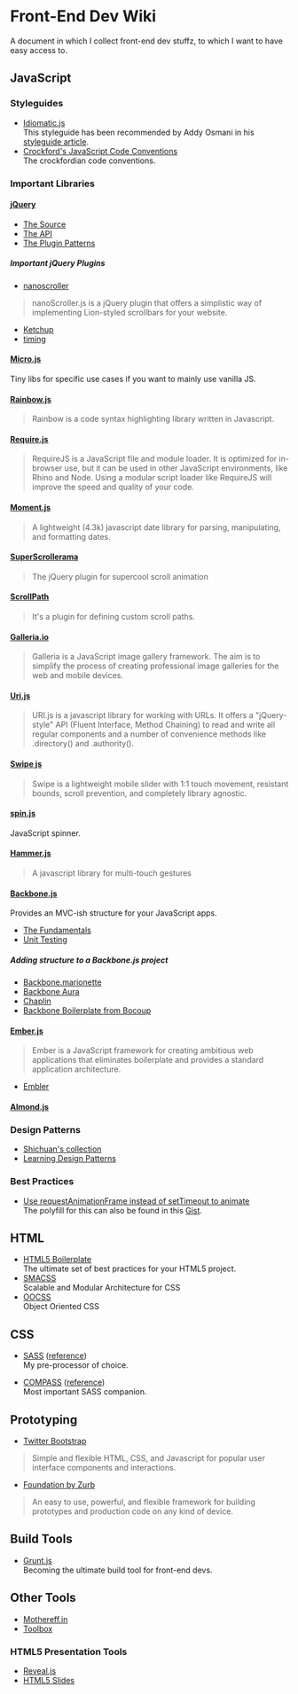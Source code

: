 # Front-End Dev Wiki

A document in which I collect front-end dev stuffz, to which I want to have easy access to.

## JavaScript

### Styleguides

* [Idiomatic.js](https://github.com/rwldrn/idiomatic.js/)  
This styleguide has been recommended by Addy Osmani in his [styleguide article](http://addyosmani.com/blog/javascript-style-guides-and-beautifiers/#more-4645). 
* [Crockford's JavaScript Code Conventions](http://javascript.crockford.com/code.html)  
The crockfordian code conventions.

### Important Libraries

#### [jQuery](http://jquery.com)  
* [The Source](http://code.jquery.com/jquery-latest.js)
* [The API](http://jqapi.com)
* [The Plugin Patterns](https://github.com/addyosmani/jquery-plugin-patterns)

##### Important jQuery Plugins
* [nanoscroller](http://jamesflorentino.com/jquery.nanoscroller/)

> nanoScroller.js is a jQuery plugin that offers a simplistic way of implementing Lion-styled scrollbars for your website.

* [Ketchup](http://demos.usejquery.com/ketchup-plugin/)
* [timing](http://creativecouple.github.com/jquery-timing/)


#### [Micro.js](http://microjs.com/)  
Tiny libs for specific use cases if you want to mainly use vanilla JS.

#### [Rainbow.js](http://craig.is/making/rainbows)

> Rainbow is a code syntax highlighting library written in Javascript.

#### [Require.js](http://requirejs.org)

> RequireJS is a JavaScript file and module loader. It is optimized for in-browser use, but it can be used in other JavaScript environments, like Rhino and Node. Using a modular script loader like RequireJS will improve the speed and quality of your code.

#### [Moment.js](http://momentjs.com/)

> A lightweight (4.3k) javascript date library for parsing, manipulating, and formatting dates.

#### [SuperScrollerama](http://johnpolacek.github.com/superscrollorama/)

> The jQuery plugin for supercool scroll animation

#### [ScrollPath](http://joelb.me/scrollpath/)

> It's a plugin for defining custom scroll paths.

#### [Galleria.io](http://galleria.io)

> Galleria is a JavaScript image gallery framework. The aim is to simplify the process of creating professional image galleries for the web and mobile devices.

#### [Uri.js](http://medialize.github.com/URI.js/)

> URI.js is a javascript library for working with URLs. It offers a "jQuery-style" API (Fluent Interface, Method Chaining) to read and write all regular components and a number of convenience methods like .directory() and .authority().

#### [Swipe js](http://swipejs.com/)

> Swipe is a lightweight mobile slider with 1:1 touch movement, resistant bounds, scroll prevention, and completely library agnostic.

#### [spin.js](http://fgnass.github.com/spin.js/)

JavaScript spinner.

#### [Hammer.js](http://eightmedia.github.com/hammer.js/)

> A javascript library for multi-touch gestures

#### [Backbone.js](http://backbonejs.org/)  
Provides an MVC-ish structure for your JavaScript apps.

* [The Fundamentals](http://addyosmani.github.com/backbone-fundamentals/)
* [Unit Testing](http://addyosmani.com/blog/unit-testing-backbone-js-apps-with-qunit-and-sinonjs/)

##### Adding structure to a Backbone.js project
* [Backbone.marionette](https://github.com/derickbailey/backbone.marionette)
* [Backbone Aura](https://github.com/addyosmani/backbone-aura)
* [Chaplin](https://github.com/moviepilot/chaplin)
* [Backbone Boilerplate from Bocoup](http://weblog.bocoup.com/introducing-the-backbone-boilerplate/)

#### [Ember.js](http://emberjs.com/)  
> Ember is a JavaScript framework for creating ambitious web applications that eliminates boilerplate and provides a standard application architecture.

* [Embler](http://emberjs.tumblr.com/) 

#### [Almond.js](https://github.com/jrburke/almond)

### Design Patterns
* [Shichuan's collection](http://shichuan.github.com/javascript-patterns/)
* [Learning Design Patterns](http://addyosmani.com/resources/essentialjsdesignpatterns/book/)

### Best Practices

* [Use requestAnimationFrame instead of setTimeout to animate](http://paulirish.com/2011/requestanimationframe-for-smart-animating/)  
The polyfill for this can also be found in this [Gist](https://gist.github.com/1579671).

## HTML

* [HTML5 Boilerplate](http://html5boilerplate.com)  
The ultimate set of best practices for your HTML5 project.
* [SMACSS](http://smacss.com/)  
Scalable and Modular Architecture for CSS
* [OOCSS](http://oocss.org/)  
Object Oriented CSS

## CSS
* [SASS](http://sass-lang.com) ([reference](http://sass-lang.com/docs/yardoc/file.SASS_REFERENCE.html))   
My pre-processor of choice.

* [COMPASS](http://compass-style.org/reference/compass/) ([reference](http://compass-style.org/reference/compass/))  
Most important SASS companion.

## Prototyping

* [Twitter Bootstrap](http://twitter.github.com/bootstrap/)  
> Simple and flexible HTML, CSS, and Javascript for popular user interface components and interactions.

* [Foundation by Zurb](http://foundation.zurb.com/)  
> An easy to use, powerful, and flexible framework for building prototypes and production code on any kind of device.

## Build Tools

* [Grunt.js](https://github.com/cowboy/grunt)  
Becoming the ultimate build tool for front-end devs.

## Other Tools

* [Mothereff.in](http://mothereff.in/)
* [Toolbox](http://www.thetoolbox.cc/)

### HTML5 Presentation Tools
* [Reveal.js](http://lab.hakim.se/reveal-js)
* [HTML5 Slides](http://code.google.com/p/html5slides/)